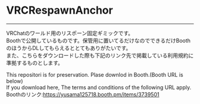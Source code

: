 # VRCRespawnAnchor
-----
VRChatのワールド用のリスポーン固定ギミックです。\
Boothで公開しているものです。保管用に置いてるだけなのでできるだけBoothのほうからDLしてもらえるととてもありがたいです。\
また、こちらをダウンロードした際も下記のリンク先で掲載している利用規約に準拠するものとします。

This repositori is for preservation. Plase downlod in Booth.(Booth URL is below)\
If you download here, The terms and conditions of the following URL apply.\
Boothのリンク:https://yusama125718.booth.pm/items/3739501
